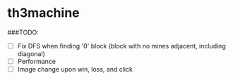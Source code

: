 # th3machine

###TODO:
-  [ ] Fix DFS when finding '0' block (block with no mines adjacent, including diagonal)
-  [ ] Performance
-  [ ] Image change upon win, loss, and click
